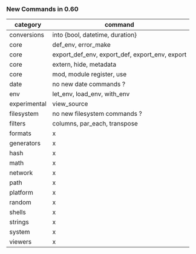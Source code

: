 
### New Commands in 0.60

| category | command |
| -------- | ------- |
| conversions | into {bool, datetime, duration} |
| core | def_env, error_make |
| core | export_def_env, export_def, export_env, export |
| core | extern, hide, metadata  |
| core | mod, module register, use |
| date | no new date commands ? |
| env | let_env, load_env, with_env |
| experimental | view_source |
| filesystem | no new filesystem commands ? |
| filters | columns, par_each, transpose |
| formats | x |
| generators | x |
| hash | x |
| math | x |
| network | x |
| path | x |
| platform | x |
| random | x |
| shells | x |
| strings | x |
| system | x |
| viewers | x |
